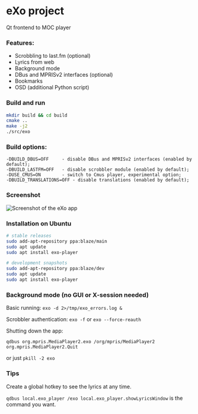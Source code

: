 # eXo project
 Qt frontend to MOC player

### Features: ###
* Scrobbling to last.fm (optional)
* Lyrics from web
* Background mode
* DBus and MPRISv2 interfaces (optional)
* Bookmarks
* OSD (additional Python script)

### Build and run ###
```bash
mkdir build && cd build
cmake ..
make -j2
./src/exo
```

### Build options: ###
```
-DBUILD_DBUS=OFF     - disable DBus and MPRISv2 interfaces (enabled by default);
-DBUILD_LASTFM=OFF   - disable scrobbler module (enabled by default);
-DUSE_CMUS=ON        - switch to Cmus player, experimental option;
-DBUILD_TRANSLATIONS=OFF - disable translations (enabled by default);
```

### Screenshot ###
![Screenshot of the eXo app](https://bitbucket.org/repo/8Xb9ez/images/405669011-exo.png)

### Installation on Ubuntu ###
```bash
# stable releases
sudo add-apt-repository ppa:blaze/main
sudo apt update
sudo apt install exo-player

# development snapshots
sudo add-apt-repository ppa:blaze/dev
sudo apt update
sudo apt install exo-player
```

### Background mode (no GUI or X-session needed) ###
 Basic running: `exo -d 2>/tmp/exo_errors.log &`

 Scrobbler authentication: `exo -f` or `exo --force-reauth`

 Shutting down the app:
 
 `qdbus org.mpris.MediaPlayer2.exo /org/mpris/MediaPlayer2 org.mpris.MediaPlayer2.Quit`
 
 or just `pkill -2 exo`

### Tips ###
 Create a global hotkey to see the lyrics at any time.

 `qdbus local.exo_player /exo local.exo_player.showLyricsWindow` is the command you want.
